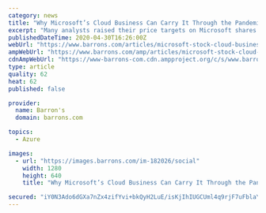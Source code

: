 ```yaml
---
category: news
title: "Why Microsoft’s Cloud Business Can Carry It Through the Pandemic"
excerpt: "Many analysts raised their price targets on Microsoft shares on Thursday, with long-term enthusiasm tempered only slightly by near-term concerns."
publishedDateTime: 2020-04-30T16:26:00Z
webUrl: "https://www.barrons.com/articles/microsoft-stock-cloud-business-pandemic-covid-19-earnings-analysts-price-target-51588263881"
ampWebUrl: "https://www.barrons.com/amp/articles/microsoft-stock-cloud-business-pandemic-covid-19-earnings-analysts-price-target-51588263881"
cdnAmpWebUrl: "https://www-barrons-com.cdn.ampproject.org/c/s/www.barrons.com/amp/articles/microsoft-stock-cloud-business-pandemic-covid-19-earnings-analysts-price-target-51588263881"
type: article
quality: 62
heat: 62
published: false

provider:
  name: Barron's
  domain: barrons.com

topics:
  - Azure

images:
  - url: "https://images.barrons.com/im-182026/social"
    width: 1280
    height: 640
    title: "Why Microsoft’s Cloud Business Can Carry It Through the Pandemic"

secured: "iY0N3Ado6dGXa7nZx4zifYvi+bkQyH2LuE/isKjIhIUGCUml4q9rjF7uFblaYPjcOd+dD1OkhxbmfeOoQY5QDXARgpGttOhGEJgrizSJx6Fq1ihFOmHWFK7cNQ+WSs8vEQNZM/i10NU4wbqsQxKsADeFKbDjfjKFNiH2K75FhNt/Jl1zGsmvw1KAfXh43cuS0sxUmRkKIGy2clUiwHGIdyfukBpZA54HR0bmjtavXfa5Yjfv9ZSD5OlgTXyTHK809k/4xUl05b2muc2rftvCZlTlVGz7AFxnnmpLQnCh8GJSn/eRVsS+AjNlHDSkNrL0gz+2fJuew3lFgz5Ttvt6bwTvzjDrQbCtoq/ADlcT9iGWdZiN092m0iG6Sgd84GKZeSsMgdWzIg2HBC2p1p8Hx0kjC3oNyp7FpdK5ywn7FZriaj4TzninpiHCPlSf4zJRY1ZeWy9MZ1pg0Hu/Aa8iLpp2LvsxRBiqZyY4mx52VAY=;U0uORe4acO/5koJ2eZZOHg=="
---
```


